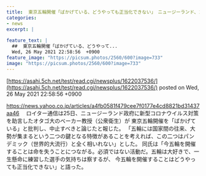 ```yaml
---
title:  東京五輪開催「ばかげている、どうやっても正当化できない」　ニュージーランド、コロナ専門家が中止訴え  
categories:
- news
excerpt: |
  
feature_text: |
  ##  東京五輪開催「ばかげている、どうやって...
  Wed, 26 May 2021 22:58:56  +0900
feature_image: "https://picsum.photos/2560/600?image=733"
image: "https://picsum.photos/2560/600?image=733"
---
```


[https://asahi.5ch.net/test/read.cgi/newsplus/1622037536/](https://asahi.5ch.net/test/read.cgi/newsplus/1622037536/)
posted on Wed, 26 May 2021 22:58:56  +0900

<!--more-->

https://news.yahoo.co.jp/articles/a4fb0581f479cee7f0177e4cd8821bd31437aa46 　ロイター通信は25日、ニュージーランド政府に新型コロナウイルス対策を助言したオタゴ大のベーカー教授（公衆衛生）が 東京五輪開催を「ばかげている」と批判し、中止すべきと論じたと報じた。 「五輪には国家間の往来、大勢が集まるという二つの鍵となる特徴があることを考えれば、この二つはパンデミック（世界的大流行）と全く相いれない」とした。 同氏は「今五輪を開催することは命を失うことにつながる。必須ではない活動だ。五輪は大好きで、一生懸命に練習した選手の気持ちは察するが、 今五輪を開催することはどうやっても正当化できない」と語った。
